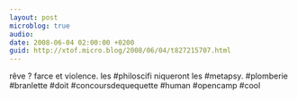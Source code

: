 ```yaml
---
layout: post
microblog: true
audio: 
date: 2008-06-04 02:00:00 +0200
guid: http://xtof.micro.blog/2008/06/04/t827215707.html
---
```

rêve ? farce et violence. les #philoscifi niqueront les #metapsy. #plomberie #branlette #doit #concoursdequequette #human #opencamp #cool
